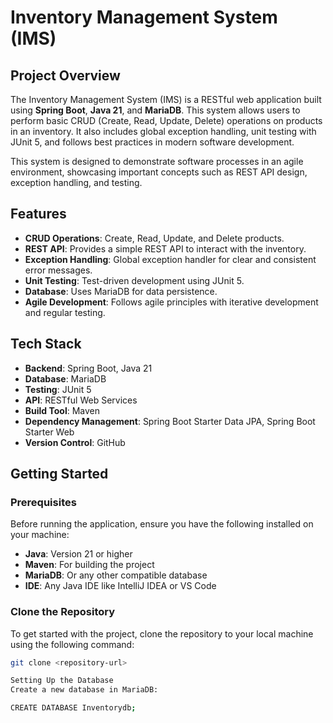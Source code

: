 # Inventory Management System (IMS)

## Project Overview

The Inventory Management System (IMS) is a RESTful web application built using **Spring Boot**, **Java 21**, and **MariaDB**. This system allows users to perform basic CRUD (Create, Read, Update, Delete) operations on products in an inventory. It also includes global exception handling, unit testing with JUnit 5, and follows best practices in modern software development.

This system is designed to demonstrate software processes in an agile environment, showcasing important concepts such as REST API design, exception handling, and testing.

## Features

- **CRUD Operations**: Create, Read, Update, and Delete products.
- **REST API**: Provides a simple REST API to interact with the inventory.
- **Exception Handling**: Global exception handler for clear and consistent error messages.
- **Unit Testing**: Test-driven development using JUnit 5.
- **Database**: Uses MariaDB for data persistence.
- **Agile Development**: Follows agile principles with iterative development and regular testing.

## Tech Stack

- **Backend**: Spring Boot, Java 21
- **Database**: MariaDB
- **Testing**: JUnit 5
- **API**: RESTful Web Services
- **Build Tool**: Maven
- **Dependency Management**: Spring Boot Starter Data JPA, Spring Boot Starter Web
- **Version Control**: GitHub

## Getting Started

### Prerequisites

Before running the application, ensure you have the following installed on your machine:

- **Java**: Version 21 or higher
- **Maven**: For building the project
- **MariaDB**: Or any other compatible database
- **IDE**: Any Java IDE like IntelliJ IDEA or VS Code

### Clone the Repository

To get started with the project, clone the repository to your local machine using the following command:

```bash
git clone <repository-url>

Setting Up the Database
Create a new database in MariaDB:

CREATE DATABASE Inventorydb;






